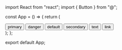 import React from "react";
import { Button } from "@";

const App = () => {
  return (
    <div>
      <Button type="primary">primary</Button>
      <Button type="danger">danger</Button>
      <Button type="default">default</Button>
      <Button type="secondary">secondary</Button>
      <Button type="text">text</Button>
      <Button type="link">link</Button>
    </div>
  );
};

export default App;

